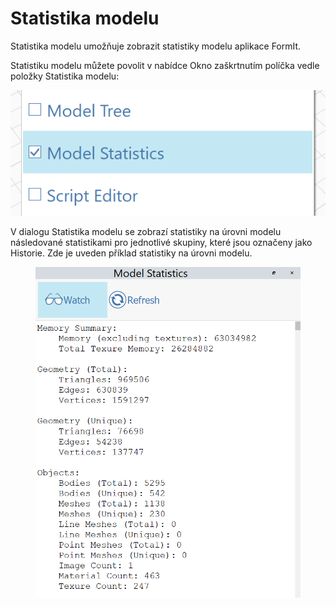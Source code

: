 # Statistika modelu

Statistika modelu umožňuje zobrazit statistiky modelu aplikace FormIt.

Statistiku modelu můžete povolit v nabídce Okno zaškrtnutím políčka vedle položky Statistika modelu:

![](../.gitbook/assets/ModelStatisticsMenu.png)

V dialogu Statistika modelu se zobrazí statistiky na úrovni modelu následované statistikami pro jednotlivé skupiny, které jsou označeny jako Historie. Zde je uveden příklad statistiky na úrovni modelu.

<figure><img src="../.gitbook/assets/ModelStatisticsSmall (1).png" alt=""><figcaption></figcaption></figure>
